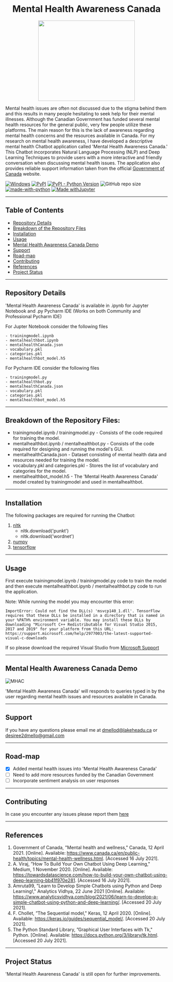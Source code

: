 <h1 align="center"> Mental Health Awareness Canada </h1>


<p align="center">
  <img src= "https://user-images.githubusercontent.com/76941265/128641349-5385754f-8252-4e83-acdb-e243b811d507.png" width="300" height="250">
</p>

Mental health issues are often not discussed due to the stigma behind them and this results in many people hesitating to seek help for their mental illnesses. Although the Canadian Government has funded several mental health resources for the general public, very few people utilize these platforms. The main reason for this is the lack of awareness regarding mental health concerns and the resources available in Canada. For my research on mental health awareness, I have developed a descriptive mental health Chatbot application called 'Mental Health Awareness Canada.' This Chatbot incorporates Natural Language Processing (NLP) and Deep Learning Techniques to provide users with a more interactive and friendly conversation when discussing mental health issues. The application also provides reliable support information taken from the official [Government of Canada](https://www.canada.ca/en/public-health/topics/mental-health-wellness.html) website.

[![Windows](https://svgshare.com/i/ZhY.svg)](https://www.microsoft.com/en-in/windows)  [![PyPI](https://img.shields.io/pypi/v/four)](https://pypi.org/project/pypi-install/) [![PyPI - Python Version](https://img.shields.io/pypi/pyversions/tensorflow)](https://www.python.org/downloads/release/python-380/) ![GitHub repo size](https://img.shields.io/github/repo-size/desireedmello/mentalhealthchatbotCanada) [![made-with-python](https://img.shields.io/badge/Made%20with-Python-1f425f.svg)](https://www.python.org/) [![Made withJupyter](https://img.shields.io/badge/Made%20with-Jupyter-orange)](https://jupyter.org/try)

---

## Table of Contents

- [Repository Details](https://github.com/desireedmello/mentalhealthchatbotCanada/blob/main/README.md#repository-details)
- [Breakdown of the Repository Files](https://github.com/desireedmello/mentalhealthchatbotCanada/blob/main/README.md#breakdown-of-the-repository-files)
- [Installation](https://github.com/desireedmello/mentalhealthchatbotCanada/blob/main/README.md#installation)
- [Usage](https://github.com/desireedmello/mentalhealthchatbotCanada/blob/main/README.md#usage)
- [Mental Health Awareness Canada Demo](https://github.com/desireedmello/mentalhealthchatbotCanada/blob/main/README.md#mental-health-awareness-canada-demo)
- [Support](https://github.com/desireedmello/mentalhealthchatbotCanada/blob/main/README.md#support)
- [Road-map](https://github.com/desireedmello/mentalhealthchatbotCanada/blob/main/README.md#road-map)
- [Contributing](https://github.com/desireedmello/mentalhealthchatbotCanada/blob/main/README.md#contributing)
- [References](https://github.com/desireedmello/mentalhealthchatbotCanada/blob/main/README.md#references)
- [Project Status](https://github.com/desireedmello/mentalhealthchatbotCanada/blob/main/README.md#project-status)

---

## Repository Details

'Mental Health Awareness Canada' is available in .ipynb for Jupyter Notebook and .py Pycharm IDE (Works on both Community and Professional Pycharm IDE)

For Jupter Notebook consider the following files

```
- trainingmodel.ipynb      
- mentalhealthbot.ipynb
- mentalhealthCanada.json                
- vocabulary.pkl   
- categories.pkl             
- mentalhealthbot_model.h5
```

For Pycharm IDE consider the following files

```
- trainingmodel.py
- mentalhealthbot.py
- mentalhealthCanada.json
- vocabulary.pkl
- categories.pkl
- mentalhealthbot_model.h5
```

---

## Breakdown of the Repository Files:


- trainingmodel.ipynb / trainingmodel.py - Consists of the code required for training the model.
- mentalhealthbot.ipynb / mentalhealthbot.py - Consists of the code required for designing and running the model's GUI.
- mentalhealthCanada.json - Dataset consisting of mental health data and resources needed for training the model.
- vocabulary.pkl and categories.pkl - Stores the list of vocabulary and categories for the model.
- mentalhealthbot_model.h5 - The 'Mental Health Awareness Canada' model created by trainingmodel and used in mentalhealthbot.


---

## Installation

The following packages are required for running the Chatbot:

1. [nltk](https://pypi.org/project/nltk/)
   - nltk.download('punkt')
   - nltk.download('wordnet')
2.  [numpy](https://pypi.org/project/numpy/)
3.  [tensorflow](https://pypi.org/project/tensorflow/)

---

## Usage

First execute trainingmodel.ipynb / trainingmodel.py code to train the model and then execute mentalhealthbot.ipynb / mentalhealthbot.py code to run the application.

Note: While running the model you may encounter this error:

```
ImportError: Could not find the DLL(s) 'msvcp140_1.dll'. TensorFlow requires that these DLLs be installed in a directory that is named in your %PATH% environment variable. You may install these DLLs by downloading "Microsoft C++ Redistributable for Visual Studio 2015, 2017 and 2019" for your platform from this URL: https://support.microsoft.com/help/2977003/the-latest-supported-visual-c-downloads
```

If so please download the required Visual Studio from [Microsoft Support](https://support.microsoft.com/en-us/topic/the-latest-supported-visual-c-downloads-2647da03-1eea-4433-9aff-95f26a218cc0)

---

## Mental Health Awareness Canada Demo

![MHAC](https://user-images.githubusercontent.com/76941265/129854441-43e52b2c-84e7-4612-af3a-044552316c28.gif)

'Mental Health Awareness Canada' will responds to queries typed in by the user regarding mental health issues and resources available in Canada.

---

## Support

If you have any questions please email me at dmellod@lakeheadu.ca or desiree2dmello@gmail.com

---

## Road-map

- [x] Added mental health issues into 'Mental Health Awareness Canada'
- [ ] Need to add more resources funded by the Canadian Government
- [ ] Incorporate sentiment analysis on user responses

---

## Contributing

In case you encounter any issues please report them [here](https://github.com/desireedmello/mentalhealthchatbotCanada/issues)

---

## References

1.  Government of Canada, "Mental health and wellness," Canada, 12 April 2021. [Online]. Available: https://www.canada.ca/en/public-health/topics/mental-health-wellness.html. [Accessed 16 July 2021].
2.  A. Viraj, ”How To Build Your Own Chatbot Using Deep Learning," Medium, 1 November 2020. [Online]. Available: https://towardsdatascience.com/how-to-build-your-own-chatbot-using-deep-learning-bb41f970e281. [Accessed 16 July 2021].
3.  Amruta99, ”Learn to Develop Simple Chatbots using Python and Deep Learning!," Analytics Vidhya, 22 June 2021 [Online]. Available: https://www.analyticsvidhya.com/blog/2021/06/learn-to-develop-a-simple-chatbot-using-python-and-deep-learning/. [Accessed 20 July 2021].
4.  F. Chollet, ”The Sequential model," Keras, 12 April 2020.  [Online]. Available: https://keras.io/guides/sequential_model/. [Accessed 20 July 2021].
5. The Python Standard Library, ”Graphical User Interfaces with Tk," Python. [Online]. Available: https://docs.python.org/3/library/tk.html. [Accessed 20 July 2021].

---

## Project Status

'Mental Health Awareness Canada' is still open for further improvements.

